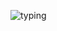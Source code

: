 ![typing](https://github.com/Yuubinkyokutyou/JpnTypingEngine/assets/69042216/7853ec7f-a604-4043-b33e-15f53e872855)
